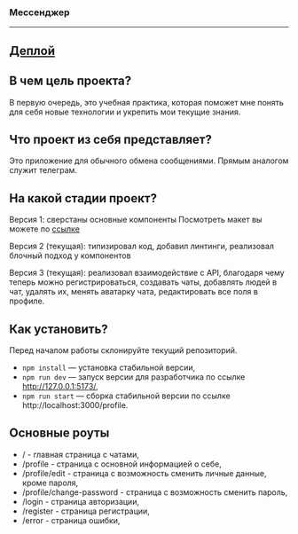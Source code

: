 ### Мессенджер
---

## <a href="https://deploy--stupendous-custard-91b605.netlify.app/">Деплой</a>

## В чем цель проекта?

В первую очередь, это учебная практика, которая поможет мне понять для себя новые технологии и укрепить мои текущие знания.

## Что проект из себя представляет?

Это приложение для обычного обмена сообщениями. Прямым аналогом служит телеграм.

## На какой стадии проект?

Версия 1: сверстаны основные компоненты
Посмотреть макет вы можете по <a href="https://www.figma.com/file/FIK2yC98TCJbIVn8LtKx5P/Chat_external_link-(Copy)?type=design&t=HglOyVrNwxEMfBg1-0">ссылке</a> 

Версия 2 (текущая): типизировал код, добавил линтинги, реализовал блочный подход у компонентов

Версия 3 (текущая): реализовал взаимодействие с API, благодаря чему теперь можно регистрироваться, создавать чаты, добавлять людей в чат, удалять их, менять аватарку чата, редактировать все поля в профиле.  

## Как установить?

Перед началом работы склонируйте текущий репозиторий. 
- `npm install` — установка стабильной версии,
- `npm run dev` — запуск версии для разработчика по ссылке http://127.0.0.1:5173/,
- `npm run start` — сборка стабильной версии по ссылке http://localhost:3000/profile.

## Основные роуты

- / - главная страница c чатами,
- /profile - страница с основной информацией о себе,
- /profile/edit - страница с возможность сменить личные данные, кроме пароля,
- /profile/change-password - страница с возможность сменить пароль,
- /login - страница авторизации,
- /register - страница регистрации,
- /error - страница ошибки,
